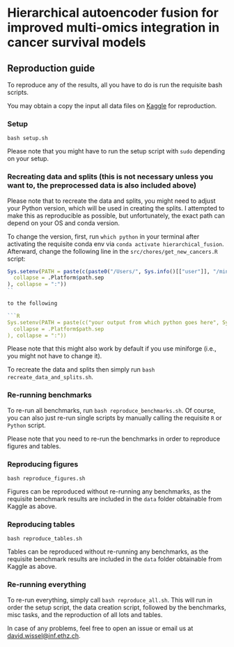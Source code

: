 # Hierarchical autoencoder fusion for improved multi-omics integration in cancer survival models

## Reproduction guide

To reproduce any of the results, all you have to do is run the requisite bash scripts.

You may obtain a copy the input all data files on [Kaggle](https://www.kaggle.com/davidwissel/hierarchicalautoencoderfusionformultiomics) for reproduction.

### Setup

`bash setup.sh`

Please note that you might have to run the setup script with `sudo` depending on your setup.

### Recreating data and splits (this is not necessary unless you want to, the preprocessed data is also included above)

Please note that to recreate the data and splits, you might need to adjust your Python version, which will be used in creating the splits. I attempted to make this as reproducible as possible, but unfortunately, the exact path can depend on your OS and conda version.

To change the version, first, run `which python` in your terminal after activating the requisite conda env via `conda activate hierarchical_fusion`. Afterward, change the following line in the `src/chores/get_new_cancers.R` script:

````R
Sys.setenv(PATH = paste(c(paste0("/Users/", Sys.info()[["user"]], "/miniforge3/envs/hierarchical_fusion/bin"), Sys.getenv("PATH"),
  collapse = .Platform$path.sep
), collapse = ":"))
``

to the following

```R
Sys.setenv(PATH = paste(c("your output from which python goes here", Sys.getenv("PATH"),
  collapse = .Platform$path.sep
), collapse = ":"))
````

Please note that this might also work by default if you use miniforge (i.e., you might not have to change it).

To recreate the data and splits then simply run `bash recreate_data_and_splits.sh`.

### Re-running benchmarks

To re-run all benchmarks, run `bash reproduce_benchmarks.sh`. Of course, you can also just re-run single scripts by manually calling the requisite `R` or `Python` script.

Please note that you need to re-run the benchmarks in order to reproduce figures and tables.

### Reproducing figures

`bash reproduce_figures.sh`

Figures can be reproduced without re-running any benchmarks, as the requisite benchmark results are included in the `data` folder obtainable from Kaggle as above.

### Reproducing tables

`bash reproduce_tables.sh`

Tables can be reproduced without re-running any benchmarks, as the requisite benchmark results are included in the `data` folder obtainable from Kaggle as above.

### Re-running everything

To re-run everything, simply call `bash reproduce_all.sh`. This will run in order the setup script, the data creation script, followed by the benchmarks, misc tasks, and the reproduction of all lots and tables.




In case of any problems, feel free to open an issue or email us at david.wissel@inf.ethz.ch.